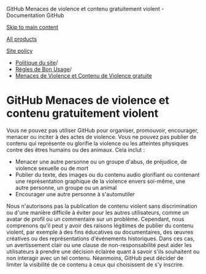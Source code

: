 GitHub Menaces de violence et contenu gratuitement violent - Documentation GitHub

[Skip to main content](#main-content)

[All products](/fr)

[Site policy](/site-policy)

* [Politique du site](/fr/site-policy)/
* [Règles de Bon Usage](/fr/site-policy/acceptable-use-policies)/
* [Menaces de Violence et Contenu de Violence gratuite](/fr/site-policy/acceptable-use-policies/github-threats-of-violence-and-gratuitously-violent-content)

GitHub Menaces de violence et contenu gratuitement violent
==========

Vous ne pouvez pas utiliser GitHub pour organiser, promouvoir, encourager, menacer ou inciter à des actes de violence. Vous ne pouvez pas publier de contenu qui représente ou glorifie la violence ou les atteintes physiques contre des êtres humains ou des animaux. Cela inclut :

* Menacer une autre personne ou un groupe d'abus, de préjudice, de violence sexuelle ou de mort
* Publier du texte, des images ou du contenu audio glorifiant ou contenant une représentation graphique de la violence envers soi-même, une autre personne, un groupe ou un animal
* Encourager une autre personne à s'automutiler

Nous n'autorisons pas la publication de contenu violent sans discrimination ou d'une manière difficile à éviter pour les autres utilisateurs, comme un avatar de profil ou un commentaire sur un problème. Cependant, nous comprenons qu'il peut y avoir des raisons légitimes de publier du contenu violent, par exemple à des fins éducatives ou documentaires, des œuvres créatives ou des représentations d'événements historiques. Dans ces cas, un avertissement clair ou une clause de non-responsabilité peut aider les utilisateurs à prendre une décision éclairée quant à savoir s'ils souhaitent ou non interagir avec un tel contenu. Néanmoins, GitHub peut décider de limiter la visibilité de ce contenu à ceux qui choisissent de s'y inscrire.
